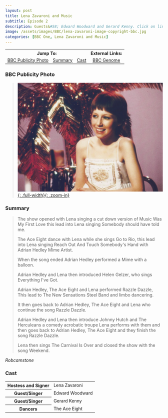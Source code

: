 ```yaml
---
layout: post
title: Lena Zavaroni and Music
subtitle: Episode 2
description: Guests&#58; Edward Woodward and Gerard Kenny. Click on link for more details.
image: /assets/images/BBC/lena-zavaroni-image-copyright-bbc.jpg
categories: [BBC One, Lena Zavaroni and Music]
---
```


<table>
<tr align="center">
<th colspan="3">Jump To:</th>
<th>External Links:</th>
</tr>

<tr align="center">
<td><a href="#bbc-publicity-photo">BBC Publicity Photo</a></td>
<td><a href="#summary">Summary</a></td>
<td><a href="#cast">Cast</a></td>
<td><a href="https://genome.ch.bbc.co.uk/4b9ca9354af34e1bb1bb5ad2ddf0f143">BBC Genome</a></td>
</tr>
</table>

### BBC Publicity Photo
> [![BBC Publicity Photo of Lena Zavaroni for her TV show Lena Zavaroni and Music](/assets/images/BBC/lena-zavaroni-image-copyright-bbc.jpg){: .full-width}{: .zoom-in}](/assets/images/BBC/lena-zavaroni-image-copyright-bbc.jpg)

### Summary
> The show opened with Lena singing a cut down version of Music Was My First Love this lead into Lena singing Somebody should have told me.
>
> The Ace Eight dance with Lena while she sings Go to Rio, this lead into Lena singing Reach Out And Touch Somebody's Hand with Adrian Hedley Mime Artist.
>
> When the song ended Adrian Hedley performed a Mime with a balloon.
>
> Adrian Hedley and Lena then introduced Helen Gelzer, who sings Everything I've Got.
>
> Adrian Hedley, The Ace Eight and Lena performed Razzle Dazzle, This lead to The New Sensations Steel Band and limbo dancering.
>
> It then goes back to Adrian Hedley, The Ace Eight and Lena who continue the song Razzle Dazzle.
>
> Adrian Hedley and Lena then introduce Johnny Hutch and The Herculeans a comedy acrobatic troupe Lena performs with them and then goes back to Adrian Hedley, The Ace Eight and they finish the song Razzle Dazzle.
>
> Lena then sings The Carnival Is Over and closed the show with the song Weekend.

<cite>Robcamstone</cite>

### Cast
<table>
<tr><th>Hostess and Signer</th><td>Lena Zavaroni</td></tr>
<tr><th>Guest/Singer</th><td>Edward Woodward</td></tr>
<tr><th>Guest/Singer</th><td>Gerard Kenny</td></tr>
<tr><th>Dancers</th><td>The Ace Eight</td></tr>
</table>

